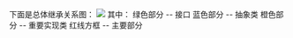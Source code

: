 下面是总体继承关系图：
<img src="D:\Obsidian\note_obsidian\JAVA\Java框架\1、springframe\spring-beans\2.1、BeanFactory\pic\BeanFactory继承图.png"/> 
其中：
绿色部分 -- 接口
蓝色部分 -- 抽象类
橙色部分 -- 重要实现类
红线方框 -- 主要部分